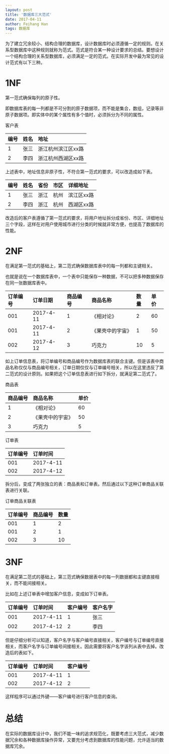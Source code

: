 ```yaml
---
layout: post
title: '数据库三大范式'
date: 2017-04-11
author: Feihang Han
tags: 数据库
---
```


为了建立冗余较小、结构合理的数据库，设计数据库时必须遵循一定的规则。在关系型数据库中这种规则就称为范式。范式是符合某一种设计要求的总结。要想设计一个结构合理的关系型数据库，必须满足一定的范式。在实际开发中最为常见的设计范式有以下三种。

# 1NF

第一范式确保每列的原子性。

即数据库表的每一列都是不可分割的原子数据项，而不能是集合，数组，记录等非原子数据项。即实体中的某个属性有多个值时，必须拆分为不同的属性。

客户表

| 编号 | 姓名 | 地址 |
| :--- | :--- | :--- |
| 1 | 张三 | 浙江杭州滨江区xx路 |
| 2 | 李四 | 浙江杭州西湖区xx路 |

上述表中，地址信息非原子性，不符合第一范式的要求，可以改造成如下表。

| 编号 | 姓名 | 省份 | 市区 | 详细地址 |
| :--- | :--- | :--- | :--- | :--- |
| 1 | 张三 | 浙江 | 杭州 | 滨江区xx路 |
| 2 | 李四 | 浙江 | 杭州 | 西湖区xx路 |

改造后的客户表遵循了第一范式的要求，将用户地址拆分成省份、市区、详细地址三个字段，这样在对用户使用城市进行分类的时候就非常方便，也提高了数据库的性能。

# 2NF

在满足第一范式的基础上，第二范式确保数据库表中的每一列都和主键相关。

也就是说在一个数据库表中，一个表中只能保存一种数据，不可以把多种数据保存在同一张数据库表中。

| 订单编号 | 订单日期 | 商品编号 | 商品名称 | 数量 | 单价 |
| :--- | :--- | :--- | :--- | :--- | :--- |
| 001 | 2017-4-11 | 1 | 《相对论》 | 2 | 60 |
| 001 | 2017-4-11 | 2 | 《果壳中的宇宙》 | 1 | 50 |
| 002 | 2017-4-12 | 3 | 巧克力 | 10 | 5 |

如上订单信息表，将订单编号和商品编号作为数据库表的联合主键。但是该表中商品名称仅仅与商品编号相关，订单日期仅仅与订单编号相关，所以在这里违反了第二范式的设计原则。如果把这个订单信息表进行如下拆分，就满足第二范式了。

商品表

| 商品编号 | 商品名称 | 单价 |
| :--- | :--- | :--- |
| 1 | 《相对论》 | 60 |
| 2 | 《果壳中的宇宙》 | 50 |
| 3 | 巧克力 | 5 |

订单表

| 订单编号 | 订单时间 |
| :--- | :--- |
| 001 | 2017-4-11 |
| 002 | 2017-4-12 |

拆分后，变成了两张独立的表：商品表和订单表。然后通过以下这种订单商品关联表进行关联。

订单商品关联表

| 订单编号 | 商品编号 | 数量 |
| :--- | :--- | :--- |
| 001 | 1 | 2 |
| 001 | 2 | 1 |
| 002 | 3 | 10 |

# 3NF

在满足第二范式的基础上，第三范式确保数据表中的每一列数据都和主键直接相关，而不能间接相关。

比如在上述订单表中增加客户信息，变成如下订单表。

| 订单编号 | 订单时间 | 客户编号 | 客户名字 |
| :--- | :--- | :--- | :--- |
| 001 | 2017-4-11 | 1 | 张三 |
| 002 | 2017-4-12 | 2 | 李四 |

但是仔细分析可以知道，客户名字与客户编号直接相关，客户编号与订单编号直接相关，而客户名字与订单编号间接相关。因此需要将客户名字该列从表中去掉。改造后的表如下。

| 订单编号 | 订单时间 | 客户编号 |
| :--- | :--- | :--- |
| 001 | 2017-4-11 | 1 |
| 002 | 2017-4-12 | 2 |

这样程序可以通过外键——客户编号进行客户信息的查询。

# 总结

在实际的数据库设计中，我们不能一味的追求规范化，既要考虑三大范式，减少数据冗余和各种数据库操作异常，又要充分考虑到数据库的性能问题，允许适当的数据库冗余。



